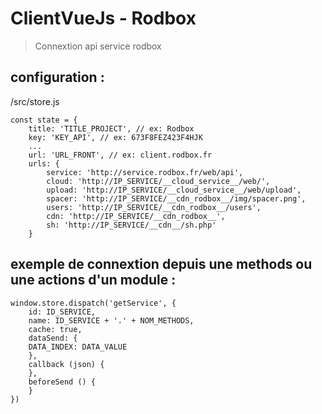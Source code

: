 # ClientVueJs - Rodbox

> Connextion api service rodbox

## configuration :
/src/store.js
```
const state = {
	title: 'TITLE_PROJECT', // ex: Rodbox
	key: 'KEY_API', // ex: 673F8FEZ423F4HJK
	...
	url: 'URL_FRONT', // ex: client.rodbox.fr
	urls: {
		service: 'http://service.rodbox.fr/web/api',
	    cloud: 'http://IP_SERVICE/__cloud_service__/web/',
	    upload: 'http://IP_SERVICE/__cloud_service__/web/upload',
	    spacer: 'http://IP_SERVICE/__cdn_rodbox__/img/spacer.png',
	    users: 'http://IP_SERVICE/__cdn_rodbox__/users',
	    cdn: 'http://IP_SERVICE/__cdn_rodbox__',
	    sh: 'http://IP_SERVICE/__cdn__/sh.php'
	}
```

## exemple de connextion depuis une methods ou une actions d'un module :
```
window.store.dispatch('getService', {
	id: ID_SERVICE,
	name: ID_SERVICE + '.' + NOM_METHODS,
	cache: true,
	dataSend: {
	DATA_INDEX: DATA_VALUE        
	},
	callback (json) {
	},
	beforeSend () {
	}
})
```